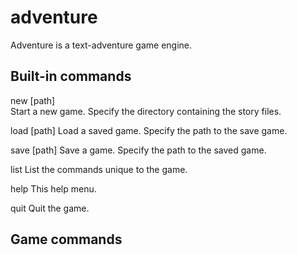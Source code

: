 adventure
=========

Adventure is a text-adventure game engine. 

Built-in commands
-----------------
  new [path]   
  Start a new game. Specify the directory containing the story files.

  load [path]
  Load a saved game. Specify the path to the save game.

  save [path]
  Save a game. Specify the path to the saved game.

  list
  List the commands unique to the game.

  help
  This help menu.

  quit
  Quit the game.

Game commands
-------------